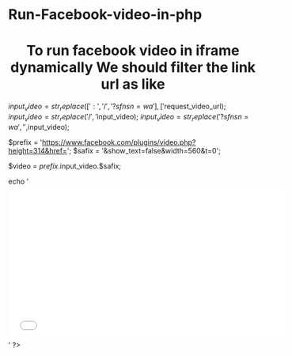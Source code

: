 # Run-Facebook-video-in-php

<h1 style="text-align: center">To run facebook video in iframe dynamically We should filter the link url as like</h1>
<?php
$request_video_url = 'https://www.facebook.com/DailyProthomAlo/videos/3544996325603356';

$input_video = str_replace([':','/','?sfnsn=wa'],['%3A','%2F',''],$request_video_url);
$input_video = str_replace('/','%2F',$input_video);
$input_video = str_replace('?sfnsn=wa','',$input_video);

$prefix = 'https://www.facebook.com/plugins/video.php?height=314&href=';
$safix = '&show_text=false&width=560&t=0';

$video = $prefix.$input_video.$safix;

echo '<iframe src="'.$video.'" width="560" height="314" style="border:none;overflow:hidden" scrolling="no" frameborder="0" allowfullscreen="true" allow="autoplay; clipboard-write; encrypted-media; picture-in-picture; web-share" allowFullScreen="true"></iframe>'
?>
